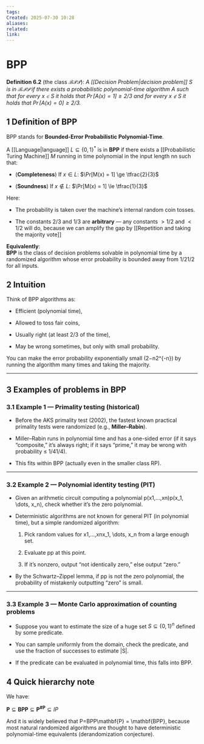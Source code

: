```yaml
---
tags: 
Created: 2025-07-30 10:28
aliases: 
related: 
link:
---
```

# BPP

**Definition 6.2** (the class $\mathcal{BPP}$): *A [[Decision Problem|decision problem]] $S$ is in $\mathcal{BPP}$ if there exists a probabilistic polynomial-time algorithm $A$ such that for every $x \in S$ it holds that $\Pr[A(x) = 1] \geq 2/3$ and for every $x \notin S$ it holds that $\Pr[A(x) = 0] \geq 2/3$.*


## 1 Definition of BPP

BPP stands for **Bounded-Error Probabilistic Polynomial-Time**.

A [[Language|language]] $L \subseteq \{0,1\}^*$ is in **BPP** if there exists a [[Probabilistic Turing Machine]] $M$ running in time polynomial in the input length nn such that:

- (**Completeness**) If $x \in L$:
    $\Pr[M(x) = 1] \ge \tfrac{2}{3}$

- (**Soundness**) If $x \notin L$:
    $\Pr[M(x) = 1] \le \tfrac{1}{3}$

Here:

- The probability is taken over the machine’s internal random coin tosses.
    
- The constants $2/3$ and $1/3$ are **arbitrary** — any constants $>1/2$ and $< 1/2$ will do, because we can amplify the gap by [[Repetition and taking the majority vote]]
    

**Equivalently**:  
$\mathbf{BPP}$ is the class of decision problems solvable in polynomial time by a randomized algorithm whose error probability is bounded away from 1/21/2 for all inputs.


## 2 Intuition

Think of BPP algorithms as:

- Efficient (polynomial time),
    
- Allowed to toss fair coins,
    
- Usually right (at least 2/3 of the time),
    
- May be wrong sometimes, but only with small probability.
    

You can make the error probability exponentially small (2−n2^{-n}) by running the algorithm many times and taking the majority.

---

## 3 Examples of problems in BPP

### 3.1 Example 1 — **Primality testing** (historical)

- Before the AKS primality test (2002), the fastest known practical primality tests were randomized (e.g., **Miller–Rabin**).
    
- Miller–Rabin runs in polynomial time and has a one-sided error (if it says “composite,” it’s always right; if it says “prime,” it may be wrong with probability ≤ 1/41/4).
    
- This fits within BPP (actually even in the smaller class RP).
    

---

### 3.2 Example 2 — **Polynomial identity testing** (PIT)

- Given an arithmetic circuit computing a polynomial p(x1,…,xn)p(x_1, \dots, x_n), check whether it’s the zero polynomial.
    
- Deterministic algorithms are not known for general PIT (in polynomial time), but a simple randomized algorithm:
    
    1. Pick random values for x1,…,xnx_1, \dots, x_n from a large enough set.
        
    2. Evaluate pp at this point.
        
    3. If it’s nonzero, output “not identically zero,” else output “zero.”
        
- By the Schwartz–Zippel lemma, if pp is not the zero polynomial, the probability of mistakenly outputting “zero” is small.
    

---

### 3.3 Example 3 — **Monte Carlo approximation of counting problems**

- Suppose you want to estimate the size of a huge set $S \subseteq \{0,1\}^n$ defined by some predicate.
 
- You can sample uniformly from the domain, check the predicate, and use the fraction of successes to estimate |S|.

- If the predicate can be evaluated in polynomial time, this falls into BPP.
## 4 Quick hierarchy note

We have:

$\mathbf{P} \subseteq \mathbf{BPP} \subseteq \mathbf{P^{\#P}} \subseteq IP$

And it is widely believed that P=BPP\mathbf{P} = \mathbf{BPP}, because most natural randomized algorithms are thought to have deterministic polynomial-time equivalents (derandomization conjecture).